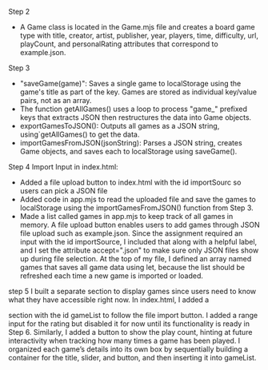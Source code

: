 
Step 2
- A Game class is located in the Game.mjs file and creates a board game type with title, creator, artist, publisher, year, players, time, difficulty, url, playCount, and personalRating attributes that correspond to example.json.

Step 3
  - "saveGame(game)": Saves a single game to localStorage using the game's title as part of the key. Games are stored as individual key/value pairs, not as an array.
- The function getAllGames() uses a loop to process "game_" prefixed keys that extracts JSON then restructures the data into Game objects.
- exportGamesToJSON(): Outputs all games as a JSON string, using`getAllGames() to get the data.
- importGamesFromJSON(jsonString): Parses a JSON string, creates Game objects, and saves each to localStorage using saveGame().

Step 4
Import Input in index.html:

- Added a file upload button to index.html with the id importSourc so users can pick a JSON file
- Added code in app.mjs to read the uploaded file and save the games to localStorage using the importGamesFromJSON() function from Step 3.
- Made a list called games in app.mjs to keep track of all games in memory.
A file upload button enables users to add games through JSON file upload such as example.json. Since the assignment required an input with the id importSource, I included that along with a helpful label, and I set the attribute accept=".json" to make sure only JSON files show up during file selection.  At the top of my file, I defined an array named games that saves all game data using let, because the list should be refreshed each time a new game is imported or loaded.

step 5
 I built a separate section to display games since users need to know what they have accessible right now. In index.html, I added a <div> section with the id gameList to follow the file import button. I added a range input for the rating but disabled it for now until its functionality is ready in Step 6. Similarly, I added a button to show the play count, hinting at future interactivity when tracking how many times a game has been played. I organized each game’s details into its own box by sequentially building a container for the title, slider, and button, and then inserting it into gameList.